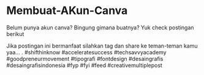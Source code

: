 # Membuat-AKun-Canva
Belum punya akun canva?
Bingung gimana buatnya?
Yuk check postingan berikut

Jika postingan ini bermanfaat silahkan tag dan share ke teman-teman kamu yaa...
.
#shifthinknow
#acceleratesuccess
#techsavvyacademy
#goodpreneurmovement
#tipografi #fontdesign #desaingrafis #desaingrafisindonesia #fyp #fyi #feed #creativemultiplepost
